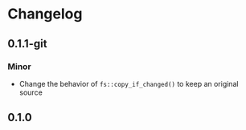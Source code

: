 # Changelog

## 0.1.1-git

### Minor

- Change the behavior of `fs::copy_if_changed()` to keep an original source

## 0.1.0

<!-- Increment to skip CHANGELOG.md test: 0 -->

